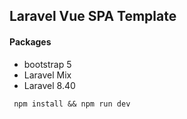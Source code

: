 ## Laravel Vue SPA Template



#### Packages

* bootstrap 5
* Laravel Mix
* Laravel 8.40


`  npm install && npm run dev `